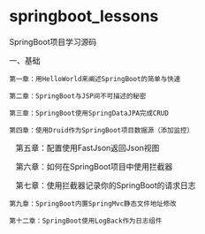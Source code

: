 # springboot_lessons
SpringBoot项目学习源码

一、基础

    第一章：用HelloWorld来阐述SpringBoot的简单与快速
    
    第二章：SpringBoot与JSP间不可描述的秘密
    
    第三章：SpringBoot使用SpringDataJPA完成CRUD
    
    第四章：使用Druid作为SpringBoot项目数据源（添加监控） 
    
    第五章：配置使用FastJson返回Json视图
    
    第六章：如何在SpringBoot项目中使用拦截器
    
    第七章：使用拦截器记录你的SpringBoot的请求日志
    
    第九章：SpringBoot内置SpringMvc静态文件地址修改
    
    第十二章：SpringBoot使用LogBack作为日志组件
    
